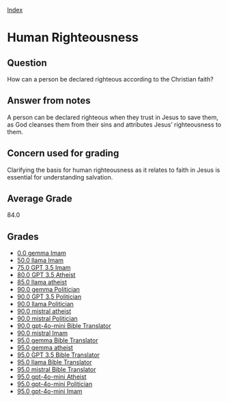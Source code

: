 
[Index](../index.md)
# Human Righteousness
## Question
How can a person be declared righteous according to the Christian faith?

## Answer from notes
A person can be declared righteous when they trust in Jesus to save them, as God cleanses them from their sins and attributes Jesus’ righteousness to them.

## Concern used for grading
Clarifying the basis for human righteousness as it relates to faith in Jesus is essential for understanding salvation.

## Average Grade
84.0

## Grades
 * [0.0 gemma Imam](../answers/gemma_Imam/Human_Righteousness.md)
 * [50.0 llama Imam](../answers/llama_Imam/Human_Righteousness.md)
 * [75.0 GPT 3.5 Imam](../answers/GPT_3.5_Imam/Human_Righteousness.md)
 * [80.0 GPT 3.5 Atheist](../answers/GPT_3.5_Atheist/Human_Righteousness.md)
 * [85.0 llama atheist](../answers/llama_atheist/Human_Righteousness.md)
 * [90.0 gemma Politician](../answers/gemma_Politician/Human_Righteousness.md)
 * [90.0 GPT 3.5 Politician](../answers/GPT_3.5_Politician/Human_Righteousness.md)
 * [90.0 llama Politician](../answers/llama_Politician/Human_Righteousness.md)
 * [90.0 mistral atheist](../answers/mistral_atheist/Human_Righteousness.md)
 * [90.0 mistral Politician](../answers/mistral_Politician/Human_Righteousness.md)
 * [90.0 gpt-4o-mini Bible Translator](../answers/gpt-4o-mini_Bible_Translator/Human_Righteousness.md)
 * [90.0 mistral Imam](../answers/mistral_Imam/Human_Righteousness.md)
 * [95.0 gemma Bible Translator](../answers/gemma_Bible_Translator/Human_Righteousness.md)
 * [95.0 gemma atheist](../answers/gemma_atheist/Human_Righteousness.md)
 * [95.0 GPT 3.5 Bible Translator](../answers/GPT_3.5_Bible_Translator/Human_Righteousness.md)
 * [95.0 llama Bible Translator](../answers/llama_Bible_Translator/Human_Righteousness.md)
 * [95.0 mistral Bible Translator](../answers/mistral_Bible_Translator/Human_Righteousness.md)
 * [95.0 gpt-4o-mini Atheist](../answers/gpt-4o-mini_Atheist/Human_Righteousness.md)
 * [95.0 gpt-4o-mini Politician](../answers/gpt-4o-mini_Politician/Human_Righteousness.md)
 * [95.0 gpt-4o-mini Imam](../answers/gpt-4o-mini_Imam/Human_Righteousness.md)
